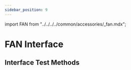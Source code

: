 ```yaml
---
sidebar_position: 9
---
```


import FAN from "../../../../common/accessories/\_fan.mdx";

# FAN Interface

## Interface Test Methods

<FAN product="ROCK 5T" fan_connection_img="/img/rock5t/rock5t-heatsink4012-use.webp" thermal_governor_path="../../radxa-os/rsetup#thermal_governor_path" model="rock-5t" pwm_fan_result_img="/img/rock5b/rock5b-pwm-fan-result.webp" pwm_fan_dev_id="4" />
